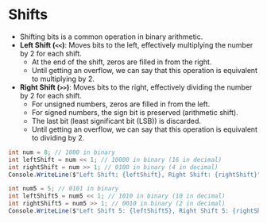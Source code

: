 # Shifts

- Shifting bits is a common operation in binary arithmetic.
- **Left Shift (`<<`)**: Moves bits to the left, effectively multiplying the number by 2 for each shift.
  - At the end of the shift, zeros are filled in from the right.
  - Until getting an overflow, we can say that this operation is equivalent to multiplying by 2.
- **Right Shift (`>>`)**: Moves bits to the right, effectively dividing the number by 2 for each shift.
  - For unsigned numbers, zeros are filled in from the left.
  - For signed numbers, the sign bit is preserved (arithmetic shift).
  - The last bit (least significant bit (LSB)) is discarded.
  - Until getting an overflow, we can say that this operation is equivalent to dividing by 2.

```csharp
int num = 8; // 1000 in binary
int leftShift = num << 1; // 10000 in binary (16 in decimal)
int rightShift = num >> 1; // 0100 in binary (4 in decimal)
Console.WriteLine($"Left Shift: {leftShift}, Right Shift: {rightShift}");

int num5 = 5; // 0101 in binary
int leftShift5 = num5 << 1; // 1010 in binary (10 in decimal)
int rightShift5 = num5 >> 1; // 0010 in binary (2 in decimal)
Console.WriteLine($"Left Shift 5: {leftShift5}, Right Shift 5: {rightShift5}");
```

